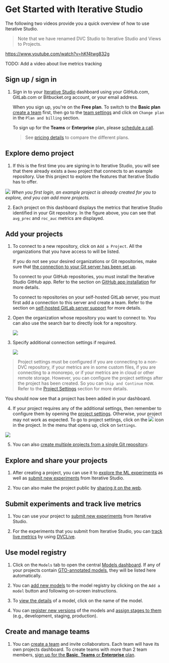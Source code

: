 # Get Started with Iterative Studio

The following two videos provide you a quick overview of how to use Iterative
Studio.

> Note that we have renamed DVC Studio to Iterative Studio and Views to
> Projects.

https://www.youtube.com/watch?v=hKf4twg832g

TODO: Add a video about live metrics tracking

## Sign up / sign in

1. Sign in to your [Iterative Studio](https://studio.iterative.ai/) dashboard
   using your GitHub.com, GitLab.com or Bitbucket.org account, or your email
   address.

   <admon>

   When you sign up, you're on the **Free plan**. To switch to the **Basic
   plan** [create a team] first, then go to the [team settings] and click on
   `Change plan` in the `Plan and billing` section.

   To sign up for the **Teams** or **Enterprise** plan, please [schedule a
   call].

   > See [pricing details] to compare the different plans.

   [create a team]: /doc/studio/user-guide/teams
   [team settings]: /doc/studio/user-guide/teams#settings
   [schedule a call]: https://calendly.com/gtm-2/studio-introduction
   [pricing details]: https://studio.iterative.ai/pricing

   </admon>

## Explore demo project

1. If this is the first time you are signing in to Iterative Studio, you will
   see that there already exists a `Demo` project that connects to an example
   repository. Use this project to explore the features that Iterative Studio
   has to offer.

![](https://static.iterative.ai/img/studio/login_home_v3.png) _When you first
login, an example project is already created for you to explore, and you can add
more projects._

2. Each project on this dashboard displays the metrics that Iterative Studio
   identified in your Git repository. In the figure above, you can see that
   `avg_prec` and `roc_auc` metrics are displayed.

## Add your projects

1. To connect to a new repository, click on `Add a Project`. All the
   organizations that you have access to will be listed.

    <admon type="info">

   If you do not see your desired organizations or Git repositories, make sure
   that
   [the connection to your Git server has been set up](/doc/studio/user-guide/account-management#git-integrations).

   To connect to your GitHub repositories, you must install the Iterative Studio
   GitHub app. Refer to the section on
   [GitHub app installation](/doc/studio/user-guide/install-github-app) for more
   details.

   To connect to repositories on your self-hosted GitLab server, you must first
   add a connection to this server and create a team. Refer to the section on
   [self-hosted GitLab server support](/doc/studio/user-guide/install-github-app)
   for more details.

    </admon>

2. Open the organization whose repository you want to connect to. You can also
   use the search bar to directly look for a repository.

   ![](https://static.iterative.ai/img/studio/select_repo_v3.png)

3. Specify additional connection settings if required.

   ![](https://static.iterative.ai/img/studio/project_settings.png)

> Project settings must be configured if you are connecting to a non-DVC
> repository, if your metrics are in some custom files, if you are connecting to
> a monorepo, or if your metrics are in cloud or other remote storage. However,
> you can configure the project settings after the project has been created. So
> you can `Skip and Continue` now. Refer to the [Project Settings] section for
> more details.

You should now see that a project has been added in your dashboard.

4. If your project requires any of the additional settings, then remember to
   configure them by opening the [project settings]. Otherwise, your project may
   not work as expected. To go to project settings, click on the
   ![](https://static.iterative.ai/img/studio/view_open_settings_icon.png) icon
   in the project. In the menu that opens up, click on `Settings`.

![](https://static.iterative.ai/img/studio/project_open_settings.png)

5. You can also [create multiple projects from a single Git repository].

## Explore and share your projects

1. After creating a project, you can use it to [explore the ML experiments] as
   well as [submit new experiments] from Iterative Studio.

2. You can also make the project public by [sharing it on the web].

## Submit experiments and track live metrics

1. You can use your project to [submit new experiments] from Iterative Studio.

2. For the experiments that you submit from Iterative Studio, you can [track
   live metrics][live-metrics] by using [DVCLive].

## Use model registry

1. Click on the `Models` tab to open the central [Models dashboard]. If any of
   your projects contain [GTO-annotated models], they will be listed here
   automatically.

   [models dashboard]:
     /doc/studio/user-guide/model-registry/view-models#models-dashboard
   [gto-annotated models]: /doc/studio/user-guide/model-registry/add-a-model

2. You can [add new models](/doc/studio/user-guide/model-registry/add-a-model)
   to the model registry by clicking on the `Add a model` button and following
   on-screen instructions.

3. To
   [view the details](/doc/studio/user-guide/model-registry/view-models#model-details-page)
   of a model, click on the name of the model.

4. You can
   [register new versions](/doc/studio/user-guide/model-registry/register-version)
   of the models and
   [assign stages to them](/doc/studio/user-guide/model-registry/assign-stage)
   (e.g., development, staging, production).

## Create and manage teams

1. You can [create a team] and invite collaborators. Each team will have its own
   projects dashboard. To create teams with more than 2 team members, [sign up
   for the **Basic**, **Teams** or **Enterprise** plan].

[project settings]:
  /doc/studio/user-guide/projects-and-experiments/configure-a-project
[create multiple projects from a single git repository]:
  /doc/studio/user-guide/projects-and-experiments/create-a-project#create-multiple-projects-from-a-single-git-repository
[explore the ml experiments]:
  /doc/studio/user-guide/projects-and-experiments/explore-ml-experiments
[submit new experiments]:
  /doc/studio/user-guide/projects-and-experiments/run-experiments
[sharing it on the web]:
  /doc/studio/user-guide/projects-and-experiments/share-a-project
[create a team]: /doc/studio/user-guide/teams
[sign up for the **basic**, **teams** or **enterprise** plan]:
  /doc/studio/user-guide/change-team-plan-and-size
[live-metrics]: /doc/studio/user-guide/projects-and-experiments/live-metrics
[dvclive]: /doc/dvclive

